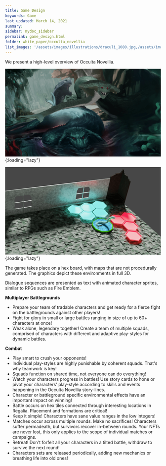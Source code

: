 ```yaml
---
title: Game Design
keywords: Game
last_updated: March 14, 2021
summary: 
sidebar: mydoc_sidebar
permalink: game_design.html
folder: white_paper/occulta_novellia
list_images: '/assets/images/illustrations/draculi_1080.jpg,/assets/images/illustrations/laurence_the_duelist_1080.png,/assets/images/illustrations/iscara_the_ten_thousand_guns_1080.png,/assets/images/illustrations/alpha_draculi_1080.png'
---
```

We present a high-level overview of Occulta Novellia.

![Draculi Render](/assets/images/draculi_render.png "Pre-alpha footage showing Draculi model."){:loading="lazy"}

![Draculi on Hex Board](/assets/images/hex_board.png "Pre-alpha footage showing Draculi selected to move or attack nearby hex tiles."){:loading="lazy"}

The game takes place on a hex board, with maps that are not procedurally generated. The graphics depict these environments in full 3D.

Dialogue sequences are presented as text with animated character sprites, similar to RPGs such as Fire Emblem.

**Multiplayer Battlegrounds**
- Prepare your team of tradable characters and get ready for a fierce fight on the battlegrounds against other players!
- Fight for glory in small or large battles ranging in size of up to 60+ characters at once!
- Weak alone, legendary together! Create a team of multiple squads, comprised of characters with different and adaptive play-styles for dynamic battles.

**Combat**
- Play smart to crush your opponents!
- Individual play-styles are highly punishable by coherent squads. That's why teamwork is key!
- Squads function on shared time, not everyone can do everything!
- Watch your characters progress in battles! Use story cards to hone or pivot your characters' play-style according to skills and events happening in the Occulta Novellia story-lines.
- Character or battleground specific environmental effects have an important impact on winning!
- Battle occurs on hex tiles connected through interesting locations in Regalia. Placement and formations are critical!
- Keep it simple! Characters have sane value ranges in the low integers!
- Matches occur across multiple rounds. Make no sacrifices! Characters suffer permadeath, but survivors recover in-between rounds. Your NFTs are never lost, this only applies to the scope of individual matches or campaigns.
- Retreat! Don't forfeit all your characters in a tilted battle, withdraw to survive the next round!
- Characters sets are released periodically, adding new mechanics or breathing life into old ones!
